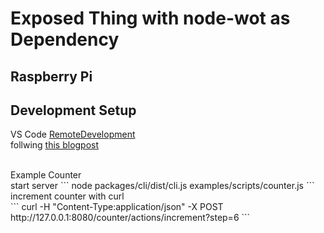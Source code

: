 # Exposed Thing with node-wot as Dependency


## Raspberry Pi

## Development Setup

VS Code [RemoteDevelopment](https://marketplace.visualstudio.com/items?itemName=ms-vscode-remote.vscode-remote-extensionpack)
<br>
follwing [this blogpost](https://pythononpow.medium.com/remote-development-on-a-raspberry-pi-with-ssh-and-vscode-a23388e24bc7)

<br>
Example Counter<br>
start server
```
node packages/cli/dist/cli.js examples/scripts/counter.js
```
<br>
increment counter with curl
<br>
```
curl -H "Content-Type:application/json" -X POST http://127.0.0.1:8080/counter/actions/increment?step=6
```
<br>

